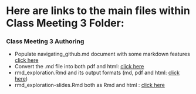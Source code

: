 # Here are links to the main files within Class Meeting 3 Folder: 

### Class Meeting 3 Authoring
* Populate navigating_github.md document with some markdown features [click here](https://sallyinnis.github.io/STAT545-participation/Class%20Meeting%203/navigating_github.pdf)
* Convert the .md file into both pdf and html: [click here](https://sallyinnis.github.io/STAT545-participation/Class%20Meeting%203/navigating_github.html)
* rmd_exploration.Rmd and its output formats (md, pdf and html: [click here](https://sallyinnis.github.io/STAT545-participation/Class%20Meeting%203/rmd_exploration.html))
* rmd_exploration-slides.Rmd both as Rmd and html : [click here](https://sallyinnis.github.io/STAT545-participation/Class%20Meeting%203/Rmd_exploration-slides.html)
